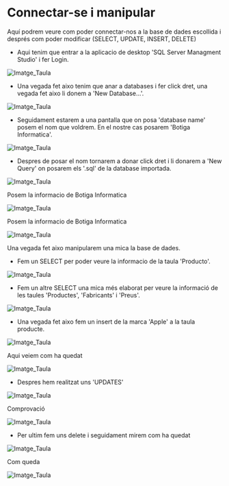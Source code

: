 # Connectar-se i manipular
Aquí podrem veure com poder connectar-nos a la base de dades escollida i després com poder modificar (SELECT, UPDATE, INSERT, DELETE)

- Aqui tenim que entrar a la aplicacio de desktop 'SQL Server Managment Studio' i fer Login.

![Imatge_Taula](CONFIGURACIO/hola21.jpg)

- Una vegada fet aixo tenim que anar a databases i fer click dret, una vegada fet aixo li donem a 'New Database...'.

![Imatge_Taula](CONFIGURACIO/1.jpg)

- Seguidament estarem a una pantalla que on posa 'database name' posem el nom que voldrem. En el nostre cas posarem 'Botiga Informatica'.

![Imatge_Taula](CONFIGURACIO/2.jpg)

- Despres de posar el nom tornarem a donar click dret i li donarem a 'New Query' on posarem els '.sql' de la database importada.

![Imatge_Taula](CONFIGURACIO/3.jpg)

Posem la informacio de Botiga Informatica

![Imatge_Taula](CONFIGURACIO/4.jpg)

Posem la informacio de Botiga Informatica

![Imatge_Taula](CONFIGURACIO/5.jpg)


Una vegada fet aixo manipularem una mica la base de dades.
- Fem un SELECT per poder veure la informacio de la taula 'Producto'. 

![Imatge_Taula](CONFIGURACIO/6.jpg)

- Fem un altre SELECT una mica més elaborat per veure la informació de les taules 'Productes', 'Fabricants' i 'Preus'.

![Imatge_Taula](CONFIGURACIO/7.jpg)

- Una vegada fet aixo fem un insert de la marca 'Apple' a la taula producte.

![Imatge_Taula](CONFIGURACIO/8.jpg)

Aqui veiem com ha quedat

![Imatge_Taula](CONFIGURACIO/9.jpg)

- Despres hem realitzat uns 'UPDATES' 

![Imatge_Taula](CONFIGURACIO/9.jpg)

Comprovació

![Imatge_Taula](CONFIGURACIO/10.jpg)

- Per ultim fem uns delete i seguidament mirem com ha quedat 

![Imatge_Taula](CONFIGURACIO/11.jpg)

Com queda

![Imatge_Taula](CONFIGURACIO/12.jpg)
